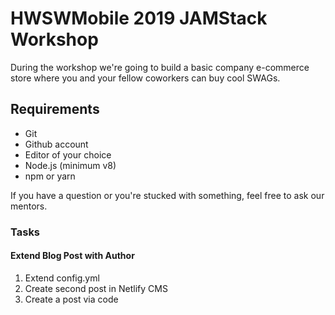 # HWSWMobile 2019 JAMStack Workshop

During the workshop we're going to build a basic company e-commerce store where you and your fellow coworkers can buy cool SWAGs.

## Requirements

- Git
- Github account
- Editor of your choice
- Node.js (minimum v8)
- npm or yarn

If you have a question or you're stucked with something, feel free to ask our mentors.

### Tasks

#### Extend Blog Post with Author

1. Extend config.yml
2. Create second post in Netlify CMS
3. Create a post via code
